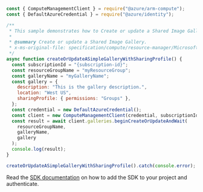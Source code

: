 ```javascript
const { ComputeManagementClient } = require("@azure/arm-compute");
const { DefaultAzureCredential } = require("@azure/identity");

/**
 * This sample demonstrates how to Create or update a Shared Image Gallery.
 *
 * @summary Create or update a Shared Image Gallery.
 * x-ms-original-file: specification/compute/resource-manager/Microsoft.Compute/stable/2021-10-01/examples/gallery/CreateOrUpdateASimpleGalleryWithSharingProfile.json
 */
async function createOrUpdateASimpleGalleryWithSharingProfile() {
  const subscriptionId = "{subscription-id}";
  const resourceGroupName = "myResourceGroup";
  const galleryName = "myGalleryName";
  const gallery = {
    description: "This is the gallery description.",
    location: "West US",
    sharingProfile: { permissions: "Groups" },
  };
  const credential = new DefaultAzureCredential();
  const client = new ComputeManagementClient(credential, subscriptionId);
  const result = await client.galleries.beginCreateOrUpdateAndWait(
    resourceGroupName,
    galleryName,
    gallery
  );
  console.log(result);
}

createOrUpdateASimpleGalleryWithSharingProfile().catch(console.error);
```

Read the [SDK documentation](https://github.com/Azure/azure-sdk-for-js/blob/%40azure%2Farm-compute_18.0.0/sdk/compute/arm-compute/README.md) on how to add the SDK to your project and authenticate.
